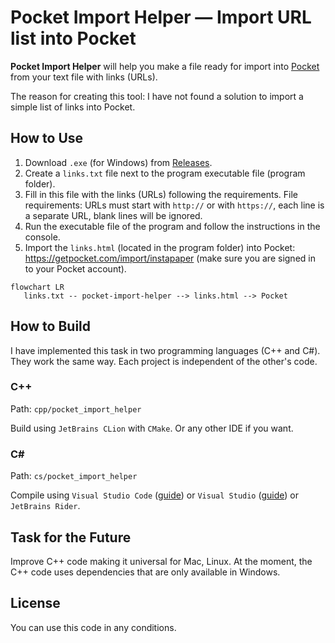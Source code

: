 # Pocket Import Helper — Import URL list into Pocket

**Pocket Import Helper** will help you make a file ready for import into [Pocket](https://getpocket.com/) from your text file with links (URLs).

The reason for creating this tool: I have not found a solution to import a simple list of links into Pocket.

## How to Use

1. Download `.exe` (for Windows) from [Releases](https://github.com/kstlv/pocket_import_helper/releases).
2. Create a `links.txt` file next to the program executable file (program folder).
3. Fill in this file with the links (URLs) following the requirements. File requirements: URLs must start with `http://` or with `https://`, each line is a separate URL, blank lines will be ignored.
4. Run the executable file of the program and follow the instructions in the console.
5. Import the `links.html` (located in the program folder) into Pocket: https://getpocket.com/import/instapaper (make sure you are signed in to your Pocket account).

```mermaid
flowchart LR
   links.txt -- pocket-import-helper --> links.html --> Pocket
```

## How to Build

I have implemented this task in two programming languages (C++ and C#). They work the same way. Each project is independent of the other's code.

### C++

Path: `cpp/pocket_import_helper`

Build using `JetBrains CLion` with `CMake`. Or any other IDE if you want.

### C#

Path: `cs/pocket_import_helper`

Compile using `Visual Studio Code` ([guide](https://code.visualstudio.com/docs/languages/dotnet)) or `Visual Studio` ([guide](https://docs.microsoft.com/en-us/visualstudio/get-started/csharp/tutorial-console?view=vs-2022)) or `JetBrains Rider`.

## Task for the Future

Improve C++ code making it universal for Mac, Linux. At the moment, the C++ code uses dependencies that are only available in Windows.

## License

You can use this code in any conditions.
